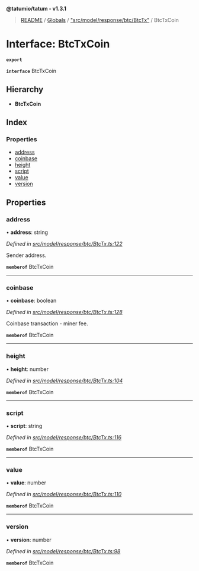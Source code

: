 **@tatumio/tatum - v1.3.1**

> [README](../README.md) / [Globals](../globals.md) / ["src/model/response/btc/BtcTx"](../modules/_src_model_response_btc_btctx_.md) / BtcTxCoin

# Interface: BtcTxCoin

**`export`** 

**`interface`** BtcTxCoin

## Hierarchy

* **BtcTxCoin**

## Index

### Properties

* [address](_src_model_response_btc_btctx_.btctxcoin.md#address)
* [coinbase](_src_model_response_btc_btctx_.btctxcoin.md#coinbase)
* [height](_src_model_response_btc_btctx_.btctxcoin.md#height)
* [script](_src_model_response_btc_btctx_.btctxcoin.md#script)
* [value](_src_model_response_btc_btctx_.btctxcoin.md#value)
* [version](_src_model_response_btc_btctx_.btctxcoin.md#version)

## Properties

### address

•  **address**: string

*Defined in [src/model/response/btc/BtcTx.ts:122](https://github.com/tatumio/tatum-js/blob/8f0f126/src/model/response/btc/BtcTx.ts#L122)*

Sender address.

**`memberof`** BtcTxCoin

___

### coinbase

•  **coinbase**: boolean

*Defined in [src/model/response/btc/BtcTx.ts:128](https://github.com/tatumio/tatum-js/blob/8f0f126/src/model/response/btc/BtcTx.ts#L128)*

Coinbase transaction - miner fee.

**`memberof`** BtcTxCoin

___

### height

•  **height**: number

*Defined in [src/model/response/btc/BtcTx.ts:104](https://github.com/tatumio/tatum-js/blob/8f0f126/src/model/response/btc/BtcTx.ts#L104)*

**`memberof`** BtcTxCoin

___

### script

•  **script**: string

*Defined in [src/model/response/btc/BtcTx.ts:116](https://github.com/tatumio/tatum-js/blob/8f0f126/src/model/response/btc/BtcTx.ts#L116)*

**`memberof`** BtcTxCoin

___

### value

•  **value**: number

*Defined in [src/model/response/btc/BtcTx.ts:110](https://github.com/tatumio/tatum-js/blob/8f0f126/src/model/response/btc/BtcTx.ts#L110)*

**`memberof`** BtcTxCoin

___

### version

•  **version**: number

*Defined in [src/model/response/btc/BtcTx.ts:98](https://github.com/tatumio/tatum-js/blob/8f0f126/src/model/response/btc/BtcTx.ts#L98)*

**`memberof`** BtcTxCoin

